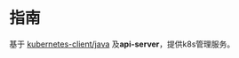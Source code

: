 # 指南

基于 [kubernetes-client/java](https://github.com/kubernetes-client/java) 及**api-server**，提供k8s管理服务。